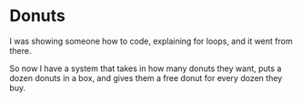 
# Donuts

I was showing someone how to code, explaining for loops, and it went from there. 

So now I have a system that takes in how many donuts they want, puts a dozen donuts in a box, and gives them a free donut for every dozen they buy. 